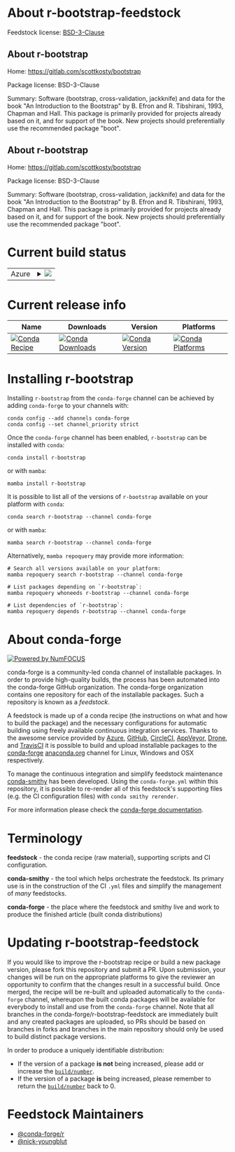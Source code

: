 About r-bootstrap-feedstock
===========================

Feedstock license: [BSD-3-Clause](https://github.com/conda-forge/r-bootstrap-feedstock/blob/main/LICENSE.txt)


About r-bootstrap
-----------------

Home: https://gitlab.com/scottkosty/bootstrap

Package license: BSD-3-Clause

Summary: Software (bootstrap, cross-validation, jackknife) and data for the book "An Introduction to the Bootstrap" by B. Efron and R. Tibshirani, 1993, Chapman and Hall. This package is primarily provided for projects already based on it, and for support of the book. New projects should preferentially use the recommended package "boot".

About r-bootstrap
-----------------

Home: https://gitlab.com/scottkosty/bootstrap

Package license: BSD-3-Clause

Summary: Software (bootstrap, cross-validation, jackknife) and data for the book "An Introduction to the Bootstrap" by B. Efron and R. Tibshirani, 1993, Chapman and Hall. This package is primarily provided for projects already based on it, and for support of the book. New projects should preferentially use the recommended package "boot".

Current build status
====================


<table>
    
  <tr>
    <td>Azure</td>
    <td>
      <details>
        <summary>
          <a href="https://dev.azure.com/conda-forge/feedstock-builds/_build/latest?definitionId=4162&branchName=main">
            <img src="https://dev.azure.com/conda-forge/feedstock-builds/_apis/build/status/r-bootstrap-feedstock?branchName=main">
          </a>
        </summary>
        <table>
          <thead><tr><th>Variant</th><th>Status</th></tr></thead>
          <tbody><tr>
              <td>linux_64_r_base4.3</td>
              <td>
                <a href="https://dev.azure.com/conda-forge/feedstock-builds/_build/latest?definitionId=4162&branchName=main">
                  <img src="https://dev.azure.com/conda-forge/feedstock-builds/_apis/build/status/r-bootstrap-feedstock?branchName=main&jobName=linux&configuration=linux%20linux_64_r_base4.3" alt="variant">
                </a>
              </td>
            </tr><tr>
              <td>linux_64_r_base4.4</td>
              <td>
                <a href="https://dev.azure.com/conda-forge/feedstock-builds/_build/latest?definitionId=4162&branchName=main">
                  <img src="https://dev.azure.com/conda-forge/feedstock-builds/_apis/build/status/r-bootstrap-feedstock?branchName=main&jobName=linux&configuration=linux%20linux_64_r_base4.4" alt="variant">
                </a>
              </td>
            </tr><tr>
              <td>osx_64_r_base4.3</td>
              <td>
                <a href="https://dev.azure.com/conda-forge/feedstock-builds/_build/latest?definitionId=4162&branchName=main">
                  <img src="https://dev.azure.com/conda-forge/feedstock-builds/_apis/build/status/r-bootstrap-feedstock?branchName=main&jobName=osx&configuration=osx%20osx_64_r_base4.3" alt="variant">
                </a>
              </td>
            </tr><tr>
              <td>osx_64_r_base4.4</td>
              <td>
                <a href="https://dev.azure.com/conda-forge/feedstock-builds/_build/latest?definitionId=4162&branchName=main">
                  <img src="https://dev.azure.com/conda-forge/feedstock-builds/_apis/build/status/r-bootstrap-feedstock?branchName=main&jobName=osx&configuration=osx%20osx_64_r_base4.4" alt="variant">
                </a>
              </td>
            </tr><tr>
              <td>osx_arm64_r_base4.3</td>
              <td>
                <a href="https://dev.azure.com/conda-forge/feedstock-builds/_build/latest?definitionId=4162&branchName=main">
                  <img src="https://dev.azure.com/conda-forge/feedstock-builds/_apis/build/status/r-bootstrap-feedstock?branchName=main&jobName=osx&configuration=osx%20osx_arm64_r_base4.3" alt="variant">
                </a>
              </td>
            </tr><tr>
              <td>osx_arm64_r_base4.4</td>
              <td>
                <a href="https://dev.azure.com/conda-forge/feedstock-builds/_build/latest?definitionId=4162&branchName=main">
                  <img src="https://dev.azure.com/conda-forge/feedstock-builds/_apis/build/status/r-bootstrap-feedstock?branchName=main&jobName=osx&configuration=osx%20osx_arm64_r_base4.4" alt="variant">
                </a>
              </td>
            </tr><tr>
              <td>win_64_r_base4.3</td>
              <td>
                <a href="https://dev.azure.com/conda-forge/feedstock-builds/_build/latest?definitionId=4162&branchName=main">
                  <img src="https://dev.azure.com/conda-forge/feedstock-builds/_apis/build/status/r-bootstrap-feedstock?branchName=main&jobName=win&configuration=win%20win_64_r_base4.3" alt="variant">
                </a>
              </td>
            </tr><tr>
              <td>win_64_r_base4.4</td>
              <td>
                <a href="https://dev.azure.com/conda-forge/feedstock-builds/_build/latest?definitionId=4162&branchName=main">
                  <img src="https://dev.azure.com/conda-forge/feedstock-builds/_apis/build/status/r-bootstrap-feedstock?branchName=main&jobName=win&configuration=win%20win_64_r_base4.4" alt="variant">
                </a>
              </td>
            </tr>
          </tbody>
        </table>
      </details>
    </td>
  </tr>
</table>

Current release info
====================

| Name | Downloads | Version | Platforms |
| --- | --- | --- | --- |
| [![Conda Recipe](https://img.shields.io/badge/recipe-r--bootstrap-green.svg)](https://anaconda.org/conda-forge/r-bootstrap) | [![Conda Downloads](https://img.shields.io/conda/dn/conda-forge/r-bootstrap.svg)](https://anaconda.org/conda-forge/r-bootstrap) | [![Conda Version](https://img.shields.io/conda/vn/conda-forge/r-bootstrap.svg)](https://anaconda.org/conda-forge/r-bootstrap) | [![Conda Platforms](https://img.shields.io/conda/pn/conda-forge/r-bootstrap.svg)](https://anaconda.org/conda-forge/r-bootstrap) |

Installing r-bootstrap
======================

Installing `r-bootstrap` from the `conda-forge` channel can be achieved by adding `conda-forge` to your channels with:

```
conda config --add channels conda-forge
conda config --set channel_priority strict
```

Once the `conda-forge` channel has been enabled, `r-bootstrap` can be installed with `conda`:

```
conda install r-bootstrap
```

or with `mamba`:

```
mamba install r-bootstrap
```

It is possible to list all of the versions of `r-bootstrap` available on your platform with `conda`:

```
conda search r-bootstrap --channel conda-forge
```

or with `mamba`:

```
mamba search r-bootstrap --channel conda-forge
```

Alternatively, `mamba repoquery` may provide more information:

```
# Search all versions available on your platform:
mamba repoquery search r-bootstrap --channel conda-forge

# List packages depending on `r-bootstrap`:
mamba repoquery whoneeds r-bootstrap --channel conda-forge

# List dependencies of `r-bootstrap`:
mamba repoquery depends r-bootstrap --channel conda-forge
```


About conda-forge
=================

[![Powered by
NumFOCUS](https://img.shields.io/badge/powered%20by-NumFOCUS-orange.svg?style=flat&colorA=E1523D&colorB=007D8A)](https://numfocus.org)

conda-forge is a community-led conda channel of installable packages.
In order to provide high-quality builds, the process has been automated into the
conda-forge GitHub organization. The conda-forge organization contains one repository
for each of the installable packages. Such a repository is known as a *feedstock*.

A feedstock is made up of a conda recipe (the instructions on what and how to build
the package) and the necessary configurations for automatic building using freely
available continuous integration services. Thanks to the awesome service provided by
[Azure](https://azure.microsoft.com/en-us/services/devops/), [GitHub](https://github.com/),
[CircleCI](https://circleci.com/), [AppVeyor](https://www.appveyor.com/),
[Drone](https://cloud.drone.io/welcome), and [TravisCI](https://travis-ci.com/)
it is possible to build and upload installable packages to the
[conda-forge](https://anaconda.org/conda-forge) [anaconda.org](https://anaconda.org/)
channel for Linux, Windows and OSX respectively.

To manage the continuous integration and simplify feedstock maintenance
[conda-smithy](https://github.com/conda-forge/conda-smithy) has been developed.
Using the ``conda-forge.yml`` within this repository, it is possible to re-render all of
this feedstock's supporting files (e.g. the CI configuration files) with ``conda smithy rerender``.

For more information please check the [conda-forge documentation](https://conda-forge.org/docs/).

Terminology
===========

**feedstock** - the conda recipe (raw material), supporting scripts and CI configuration.

**conda-smithy** - the tool which helps orchestrate the feedstock.
                   Its primary use is in the construction of the CI ``.yml`` files
                   and simplify the management of *many* feedstocks.

**conda-forge** - the place where the feedstock and smithy live and work to
                  produce the finished article (built conda distributions)


Updating r-bootstrap-feedstock
==============================

If you would like to improve the r-bootstrap recipe or build a new
package version, please fork this repository and submit a PR. Upon submission,
your changes will be run on the appropriate platforms to give the reviewer an
opportunity to confirm that the changes result in a successful build. Once
merged, the recipe will be re-built and uploaded automatically to the
`conda-forge` channel, whereupon the built conda packages will be available for
everybody to install and use from the `conda-forge` channel.
Note that all branches in the conda-forge/r-bootstrap-feedstock are
immediately built and any created packages are uploaded, so PRs should be based
on branches in forks and branches in the main repository should only be used to
build distinct package versions.

In order to produce a uniquely identifiable distribution:
 * If the version of a package **is not** being increased, please add or increase
   the [``build/number``](https://docs.conda.io/projects/conda-build/en/latest/resources/define-metadata.html#build-number-and-string).
 * If the version of a package **is** being increased, please remember to return
   the [``build/number``](https://docs.conda.io/projects/conda-build/en/latest/resources/define-metadata.html#build-number-and-string)
   back to 0.

Feedstock Maintainers
=====================

* [@conda-forge/r](https://github.com/orgs/conda-forge/teams/r/)
* [@nick-youngblut](https://github.com/nick-youngblut/)

